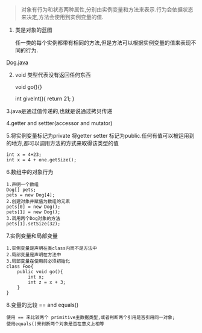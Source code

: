> 对象有行为和状态两种属性,分别由实例变量和方法来表示.行为会依据状态来决定,方法会使用到实例变量的值.

1. 类是对象的蓝图

    任一类的每个实例都带有相同的方法,但是方法可以根据实例变量的值来表现不同的行为.

[Dog.java](./0509/Dog.java)

2. void 类型代表没有返回任何东西

    void go(){}

    int giveInt(){
        return 21;
    }

3.java是通过值传递的,也就是说通过拷贝传递

4.getter and settter(accessor and mutator)

5.将实例变量标记为private 将getter setter 标记为public.任何有值可以被运用到的地方,都可以调用方法的方式来取得该类型的值

    int x = 4+23;
    int x = 4 + one.getSize();

6.数组中的对象行为

    1.声明一个数组
    Dog[] pets;
    pets = new Dog[4];
    2.创建对象并赋值为数组的元素
    pets[0] = new Dog();
    pets[1] = new Dog();
    3.调用两个Dog对象的方法
    pets[1].setSize(32);

7.实例变量和局部变量

    1.实例变量是声明在类class内而不是方法中
    2.局部变量是声明在方法中
    3.局部变量在使用前必须初始化
    class Foo{
        public void go(){
            int x;
            int z = x + 3;
        }
    }

8.变量的比较   == and equals()

    使用 == 来比较两个 primitive主数据类型,或者判断两个引用是否引用同一对象;
    使用equals()来判断两个对象是否在意义上相等
